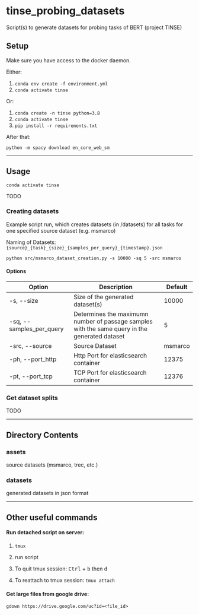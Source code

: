 # tinse_probing_datasets
Script(s) to generate datasets for probing tasks of BERT (project TINSE)



## Setup

Make sure you have access to the docker daemon.

Either:

1. ``conda env create -f environment.yml``
2. ``conda activate tinse``

Or:

1. ```conda create -n tinse python=3.8```
2. ```conda activate tinse```
3. ```pip install -r requirements.txt```

After that:

``python -m spacy download en_core_web_sm``

***

## Usage

```conda activate tinse```

TODO

### Creating datasets

Example script run, which creates datasets (in /datasets) for all tasks for one specified source dataset (e.g. msmarco)

Naming of Datasets: ``{source}_{task}_{size}_{samples_per_query}_{timestamp}.json``

```python src/msmarco_dataset_creation.py -s 10000 -sq 5 -src msmarco```

#### Options
| Option      | Description | Default  |
| ----------- | ----------- | ----------- |
| -s, --size      | Size of the generated dataset(s) | 10000|
| -sq, --samples_per_query   | Determines the maximumn number of passage samples with the same query in the generated dataset         |  5 |
| -src, --source   | Source Dataset  | msmarco |
| -ph, --port_http   | Http Port for elasticsearch container  | 12375 |
| -pt, --port_tcp   | TCP Port for elasticsearch container  | 12376 |

### Get dataset splits

TODO

***

## Directory Contents

### assets
source datasets (msmarco, trec, etc.)

### datasets
generated datasets in json format

***

## Other useful commands

#### Run detached script on server:

1. ```tmux```

2. run script

3. To quit tmux session: <kbd>Ctrl</kbd> + <kbd>b</kbd> then <kbd>d</kbd>

4. To reattach to tmux session: ```tmux attach```

#### Get large files from google drive:

```gdown https://drive.google.com/uc?id=<file_id>```